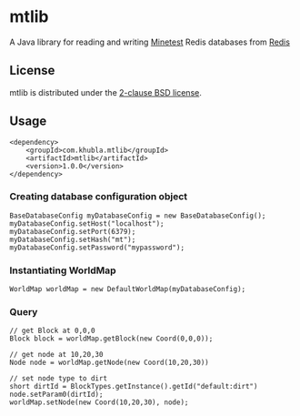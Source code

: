 # mtlib

A Java library for reading and writing [Minetest](https://www.minetest.net/) Redis databases from [Redis](https://www.redis.com/)

## License

mtlib is distributed under the [2-clause BSD license](https://opensource.org/license/bsd-2-clause/).

## Usage

````
<dependency>
    <groupId>com.khubla.mtlib</groupId>
    <artifactId>mtlib</artifactId>
    <version>1.0.0</version>
</dependency>
````

### Creating database configuration object

````
BaseDatabaseConfig myDatabaseConfig = new BaseDatabaseConfig();
myDatabaseConfig.setHost("localhost");
myDatabaseConfig.setPort(6379);
myDatabaseConfig.setHash("mt");
myDatabaseConfig.setPassword("mypassword");
````

### Instantiating WorldMap

````
WorldMap worldMap = new DefaultWorldMap(myDatabaseConfig);
````

### Query

````
// get Block at 0,0,0
Block block = worldMap.getBlock(new Coord(0,0,0));

// get node at 10,20,30
Node node = worldMap.getNode(new Coord(10,20,30))

// set node type to dirt
short dirtId = BlockTypes.getInstance().getId("default:dirt")
node.setParam0(dirtId);
worldMap.setNode(new Coord(10,20,30), node);
````